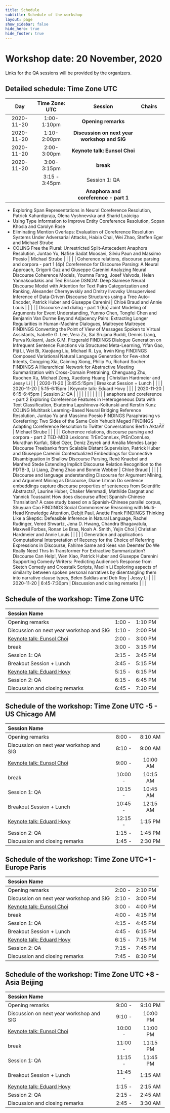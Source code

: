 ```yaml
---
title: Schedule
subtitle: Schedule of the workshop
layout: page
show_sidebar: false
hide_hero: true
hide_footer: true
---
```


# Workshop date: **20 November, 2020**

Links for the QA sessions will be provided by the organizers.

## Detailed schedule: Time Zone UTC

|     Day    | Time Zone: UTC  |                                                                                                                                                                                                                                                                                                                                                                                                                                               Session                                                                                                                                                                                                                                                                                                                                                                                                                                               |                Chairs               |   |
|:----------:|:---------------:|:---------------------------------------------------------------------------------------------------------------------------------------------------------------------------------------------------------------------------------------------------------------------------------------------------------------------------------------------------------------------------------------------------------------------------------------------------------------------------------------------------------------------------------------------------------------------------------------------------------------------------------------------------------------------------------------------------------------------------------------------------------------------------------------------------------------------------------------------------------------------------------------------------:|:-----------------------------------:|---|
| 2020-11-20 |   1:00-1:10pm   |                                                                                                                                                                                                                                                                                                                                                                                                                                           **Opening remarks**                                                                                                                                                                                                                                                                                                                                                                                                                                           |                                     |   |
| 2020-11-20 |   1:10-2:00pm   |                                                                                                                                                                                                                                                                                                                                                                                                                               **Discussion on next year workshop and SIG**                                                                                                                                                                                                                                                                                                                                                                                                                              |                                     |   |
| 2020-11-20 |   2:00-3:00pm   |                                                                                                                                                                                                                                                                                                                                                                                                                                      **Keynote talk: Eunsol Choi**                                                                                                                                                                                                                                                                                                                                                                                                                                      |                                     |   |
| 2020-11-20 |   3:00-3:15pm   |                                                                                                                                                                                                                                                                                                                                                                                                                                                **break**                                                                                                                                                                                                                                                                                                                                                                                                                                                |                                     |   |
|            |  3:15 - 3:45pm  | Session 1: QA                                                                                                                                                                                                                                                                                                                                                                                                                                                                                                                                                                                                                                                                                                                                                                                                                                                                                       |                                     |   |
|            |                 | **Anaphora and coreference - part 1** 
* Exploring Span Representations in Neural Coreference Resolution, Patrick Kahardipraja, Olena Vyshnevska and Sharid Loáiciga 
* Using Type Information to Improve Entity Coreference Resolution, Sopan Khosla and Carolyn Rose 
* Eliminating Mention Overlaps: Evaluation of Coreference Resolution Systems Under Adversarial Attacks, Haixia Chai, Wei Zhao, Steffen Eger and Michael Strube 
* COLING Free the Plural: Unrestricted Split-Antecedent Anaphora Resolution, Juntao Yu, Nafise Sadat Moosavi, Silviu Paun and Massimo Poesio                                                                                                                                                                                                                                                                                                                           | Michael Strube                      |   |
|            |                 | Coherence relations, discourse parsing and corpora - part 1 (4p) Coreference for Discourse Parsing: A Neural Approach, Grigorii Guz and Giuseppe Carenini Analyzing Neural Discourse Coherence Models, Youmna Farag, Josef Valvoda, Helen Yannakoudakis and Ted Briscoe DSNDM: Deep Siamese Neural Discourse Model with Attention for Text Pairs Categorization and Ranking, Alexander Chernyavskiy and Dmitry Ilvovsky Unsupervised Inference of Data-Driven Discourse Structures using a Tree Auto-Encoder, Patrick Huber and Giuseppe Carenini                                                                                                                                                                                                                                                                                                                                                   | Chloé Braud and Annie Louis         |   |
|            |                 | Discourse and dialog - part 1 (6p) Joint Modeling of Arguments for Event Understanding, Yunmo Chen, Tongfei Chen and Benjamin Van Durme Beyond Adjacency Pairs: Extracting Longer Regularities in Human-Machine Dialogues, Maitreyee Maitreyee FINDINGS Converting the Point of View of Messages Spoken to Virtual Assistants, Isabelle G. Lee, Vera Zu, Sai Srujana Buddi, Dennis Liang, Purva Kulkarni, Jack G.M. Fitzgerald FINDINGS Dialogue Generation on Infrequent Sentence Functions via Structured Meta-Learning, Yifan Gao, Piji Li, Wei Bi, Xiaojiang Liu, Michael R. Lyu, Irwin King FINDINGS Composed Variational Natural Language Generation for Few-shot Intents, Congying Xia, Caiming Xiong, Philip Yu, Richard Socher FINDINGS A Hierarchical Network for Abstractive Meeting Summarization with Cross-Domain Pretraining, Chenguang Zhu, Ruochen Xu, Michael Zeng, Xuedong Huang | Christian Hardmeier and Jessy Li    |   |
| 2020-11-20 |   3:45:5:15pm   |                                                                                                                                                                                                                                                                                                                                                                                                                                       Breakout Session + Lunch                                                                                                                                                                                                                                                                                                                                                                                                                                      |                                     |   |
| 2020-11-20 |   5:15-6:15pm   |                                                                                                                                                                                                                                                                                                                                                                                                                                      Keynote talk: Eduard Hovy                                                                                                                                                                                                                                                                                                                                                                                                                                      |                                     |   |
| 2020-11-20 |   6:15-6:45pm   |                                                                                                                                                                                                                                                                                                                                                                                                                                            Session 2: QA                                                                                                                                                                                                                                                                                                                                                                                                                                            |                                     |   |
|            |                 |                                                                                                                                                                                                                                                                                                                                                                                                                                                                                                                                                                                                                                                                                                                                                                                                                                                                                                     |                                     |   |
|            |                 | anaphora and coreference - part 2 Exploring Coreference Features in Heterogeneous Data with Text Classification, Ekaterina Lapshinova-Koltunski and Kerstin Kunz COLING Multitask Learning-Based Neural Bridging Reference Resolution, Juntao Yu and Massimo Poesio FINDINGS Paraphrasing vs Coreferring: Two Sides of the Same Coin	Yehudit Meged FINDINGS Adapting Coreference Resolution to Twitter Conversations	Berfin AktaÅŸ                                                                                                                                                                                                                                                                                                                                                                                                                                                                    | Michael Strube                      |   |
|            |                 | Coherence relations, discourse parsing and corpora - part 2  TED-MDB Lexicons: TrEnConnLex, PtEnConnLex, Murathan Kurfalı, Sibel Ozer, Deniz Zeyrek and Amália Mendes Large Discourse Treebanks from Scalable Distant Supervision, Patrick Huber and Giuseppe Carenini Contextualized Embeddings for Connective Disambiguation in Shallow Discourse Parsing, René Knaebel and Manfred Stede Extending Implicit Discourse Relation Recognition to the PDTB-3, Li Liang, Zheng Zhao and Bonnie Webber                                                                                                                                                                                                                                                                                                                                                                                                 | Chloé Braud                         |   |
|            |                 | Discourse and language understanding Discourse for Argument Mining, and Argument Mining as Discourse, Diane Litman Do sentence embeddings capture discourse properties of sentences from Scientific Abstracts?, Laurine Huber, Chaker Memmadi, Mathilde Dargnat and Yannick Toussaint How does discourse affect Spanish-Chinese Translation? A case study based on a Spanish-Chinese parallel corpus, Shuyuan Cao FINDINGS Social Commonsense Reasoning with Multi-Head Knowledge Attention, Debjit Paul, Anette Frank FINDINGS Thinking Like a Skeptic: Defeasible Inference in Natural Language, Rachel Rudinger, Vered Shwartz, Jena D. Hwang, Chandra Bhagavatula, Maxwell Forbes, Ronan Le Bras, Noah A. Smith, Yejin Choi                                                                                                                                                                     | Christian Hardmeier and Annie Louis |   |
|            |                 | Generation and applications Computational Interpretation of Recency for the Choice of Referring Expressions in Discourse, Fahime Same and Kees van Deemter Do We Really Need Thrs In Transformer For Extractive Summarization? Discourse Can Help!, Wen Xiao, Patrick Huber and Giuseppe Carenini Supporting Comedy Writers: Predicting Audience’s Response from Sketch Comedy and Crosstalk Scripts, Maolin Li Exploring aspects of similarity between spoken personal narratives by disentangling them into narrative clause types, Belen Saldias and Deb Roy                                                                                                                                                                                                                                                                                                                                     | Jessy Li                            |   |
| 2020-11-20 |   6:45-7:30pm   |                                                                                                                                                                                                                                                                                                                                                                                                                                    Discussion and closing remarks                                                                                                                                                                                                                                                                                                                                                                                                                                   |                                     |   |


## Schedule of the workshop: Time Zone UTC


|               **Session Name**               |                  |      |
|:---------------------------------------- |:------------------:|:----:|
|              Opening remarks             |        1:00 -       | 1:10 PM |
| Discussion on next year workshop and SIG |        1:10 -       | 2:00 PM|
|         [Keynote talk: Eunsol Choi](https://codi-workshop.github.io/invited-speakers/)        |        2:00 -       | 3:00 PM|
|                   break                  |        3:00 -       | 3:15 PM|
|               Session 1: QA              |        3:15 -       | 3:45 PM|
|         Breakout Session + Lunch         |        3:45 -       | 5:15 PM|
|         [Keynote talk: Eduard Hovy](https://codi-workshop.github.io/invited-speakers/)        |        5:15 -       | 6:15 PM|
|               Session 2: QA              |        6:15 -       | 6:45 PM|
|      Discussion and closing remarks      |        6:45 -       | 7:30 PM|


## Schedule of the workshop: Time Zone UTC -5 - US Chicago AM


|               Session Name              |               |       |
|:----------------------------------------|:---------------------------------------:|:-----:|
|              Opening remarks             |                   8:00 -                 |  8:10 AM |
| Discussion on next year workshop and SIG |                   8:10 -                 |  9:00 AM|
|         [Keynote talk: Eunsol Choi](https://codi-workshop.github.io/invited-speakers/)        |                   9:00 -                 | 10:00 AM|
|                   break                  |                  10:00 -                 | 10:15 AM|
|               Session 1: QA              |                  10:15 -                 | 10:45 AM|
|         Breakout Session + Lunch         |                  10:45 -                 | 12:15 AM|
|         [Keynote talk: Eduard Hovy](https://codi-workshop.github.io/invited-speakers/)        |                  12:15 -                 |  1:15 PM|
|               Session 2: QA              |                   1:15 -                 |  1:45 PM|
|      Discussion and closing remarks      |                   1:45 -                 |  2:30 PM|


## Schedule of the workshop: Time Zone UTC+1 - Europe Paris

|               Session Name               |                                       |      |
|:----------------------------------------|:-------------------------------------:|:----:|
|              Opening remarks             |                  2:00 -                | 2:10 PM |
| Discussion on next year workshop and SIG |                  2:10 -                | 3:00 PM |
|         [Keynote talk: Eunsol Choi](https://codi-workshop.github.io/invited-speakers/)        |                  3:00 -                | 4:00 PM |
|                   break                  |                  4:00 -                | 4:15 PM |
|               Session 1: QA              |                  4:15 -                | 4:45 PM |
|         Breakout Session + Lunch         |                  4:45 -                | 6:15 PM |
|         [Keynote talk: Eduard Hovy](https://codi-workshop.github.io/invited-speakers/)        |                  6:15 -                | 7:15 PM |
|               Session 2: QA              |                  7:15 -                | 7:45 PM |
|      Discussion and closing remarks      |                  7:45 -                | 8:30 PM |


## Schedule of the workshop: Time Zone UTC +8 - Asia Beijing 


|               Session Name               |                                           |       |
|:----------------------------------------|:-----------------------------------------:|:-----:|
|              Opening remarks             |                    9:00 -                  |  9:10 PM |
| Discussion on next year workshop and SIG |                    9:10 -                  | 10:00 PM |
|         [Keynote talk: Eunsol Choi](https://codi-workshop.github.io/invited-speakers/)        |                   10:00 -                  | 11:00 PM |
|                   break                  |                   11:00 -                  | 11:15 PM |
|               Session 1: QA              |                   11:15 -                  | 11:45 PM |
|         Breakout Session + Lunch         |                   11:45 -                  |  1:15 AM |
|         [Keynote talk: Eduard Hovy](https://codi-workshop.github.io/invited-speakers/)        |                    1:15 -                  |  2:15 AM |
|               Session 2: QA              |                    2:15 -                  |  2:45 AM |
|      Discussion and closing remarks      |                    2:45 -                  |  3:30 AM |


